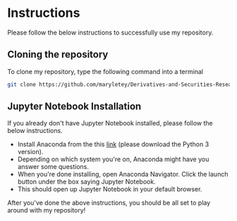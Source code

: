 # Instructions

Please follow the below instructions to successfully use my repository.

## Cloning the repository

To clone my repository, type the following command into a terminal

```sh
git clone https://github.com/maryletey/Derivatives-and-Securities-Research.git
```

## Jupyter Notebook Installation

If you already don't have Jupyter Notebook installed, please follow the below instructions.

- Install Anaconda from the this [link](https://www.anaconda.com/distribution/) (please download the Python 3 version).
- Depending on which system you're on, Anaconda might have you answer some questions.
- When you're done installing, open Anaconda Navigator. Click the launch button under the box saying Jupyter Notebook.
- This should open up Jupyter Notebook in your default browser.

After you've done the above instructions, you should be all set to play around with my repository!
